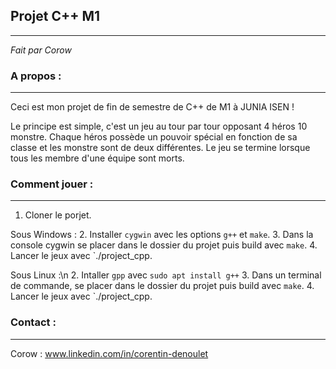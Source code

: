 ## Projet C++ M1
-----------------------
*Fait par Corow*

### A propos :
___
Ceci est mon projet de fin de semestre de C++ de M1 à JUNIA ISEN !

Le principe est simple, c'est un jeu au tour par tour opposant 4 héros 10 monstre. Chaque héros possède un pouvoir spécial en fonction de sa classe et les monstre sont de deux différentes.
Le jeu se termine lorsque tous les membre d'une équipe sont morts.

### Comment jouer :
------------------------------------------------------
1. Cloner le porjet.
	
Sous Windows :
2. Installer `cygwin` avec les options `g++` et `make`.
3. Dans la console cygwin se placer dans le dossier du projet puis build avec `make`.
4. Lancer le jeux avec `./project_cpp.
 
Sous Linux :\n
2. Intaller `gpp` avec `sudo apt install g++`
3. Dans un terminal de commande, se placer dans le dossier du projet puis build avec `make`.
4. Lancer le jeux avec `./project_cpp.

### Contact :
---
Corow : www.linkedin.com/in/corentin-denoulet
